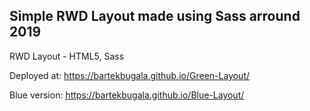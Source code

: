## Simple RWD Layout made using Sass arround 2019

RWD Layout - HTML5, Sass

Deployed at: https://bartekbugala.github.io/Green-Layout/

Blue version: https://bartekbugala.github.io/Blue-Layout/
